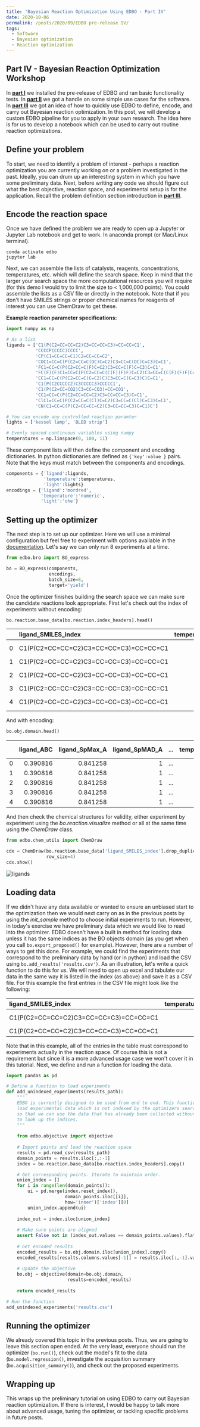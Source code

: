 ```yaml
---
title: 'Bayesian Reaction Optimization Using EDBO - Part IV'
date: 2020-10-06
permalink: /posts/2020/09/EDBO pre-release IV/
tags:
  - Software
  - Bayesian optimization 
  - Reaction optimization
---
```


## Part IV - Bayesian Reaction Optimization Workshop

In [**part I**](https://b-shields.github.io/posts/2020/09/EDBO%20pre-release%20I/) we installed the pre-release of EDBO and ran basic functionality tests. In [**part II**](https://b-shields.github.io/posts/2020/09/EDBO%20pre-release%20II/) we got a handle on some simple use cases for the software. In [**part III**](https://b-shields.github.io/posts/2020/09/EDBO%20pre-release%20III/) we got an idea of how to quickly use EDBO to define, encode, and carry out Bayesian reaction optimization. In this post, we will develop a custom EDBO pipeline for you to apply in your own research. The idea here is for us to develop a notebook which can be used to carry out routine reaction optimizations.

## Define your problem

To start, we need to identify a problem of interest - perhaps a reaction optimization you are currently working on or a problem investigated in the past. Ideally, you can drum up an interesting system in which you have some preliminary data. Next, before writing any code we should figure out what the best objective, reaction space, and experimental setup is for the application. Recall the problem definition section introduction in [**part III**](https://b-shields.github.io/posts/2020/09/EDBO%20pre-release%20III/).

## Encode the reaction space

Once we have defined the problem we are ready to open up a Jupyter or Jupyter Lab notebook and get to work. In anaconda prompt (or Mac/Linux terminal).

```
conda activate edbo
jupyter lab
```

Next, we can assemble the lists of catalysts, reagents, concentrations, temperatures, etc. which will define the search space. Keep in mind that the larger your search space the more computational resources you will require (for this demo I would try to limit the size to < 1,000,000 points). You could assemble the lists as a CSV file or directly in the notebook. Note that if you don't have SMILES strings or proper chemical names for reagents of interest you can use ChemDraw to get these.

**Example reaction parameter specifications:**

```python
import numpy as np

# As a list
ligands = ['C1(P(C2=CC=CC=C2)C3=CC=CC=C3)=CC=CC=C1',
           'CCCCP(CCCC)CCCC',
           'CP(C1=CC=CC=C1)C2=CC=CC=C2',
           'COC1=CC=C(P(C2=CC=C(OC)C=C2)C3=CC=C(OC)C=C3)C=C1',
           'FC1=CC=C(P(C2=CC=C(F)C=C2)C3=CC=C(F)C=C3)C=C1',
           'FC(F)(F)C1=CC=C(P(C2=CC=C(C(F)(F)F)C=C2)C3=CC=C(C(F)(F)F)C=C3)C=C1',
           'CC1=CC=C(P(C2=CC=C(C=C2)C)C3=CC=C(C=C3)C)C=C1',
           'C1(P(C2CCCCC2)C3CCCCC3)CCCCC1',
           'C1(P(C2=CC=CO2)C3=CC=CO3)=CC=CO1',
           'CC1=CC=C(P(C2=CC=CC=C2)C3=CC=CC=C3)C=C1',
           'ClC1=CC=C(P(C2=CC=C(Cl)C=C2)C3=CC=C(Cl)C=C3)C=C1',
           'CN(C1=CC=C(P(C2=CC=CC=C2)C3=CC=CC=C3)C=C1)C']

# You can encode any controlled reaction paramter
lights = ['kessel lamp', 'BLED strip']

# Evenly spaced continuous variables using numpy
temperatures = np.linspace(0, 100, 11)
```

These component lists will then define the component and encoding dictionaries. In python dictionaries are defined as ```{'key':value }``` pairs. Note that the keys must match between the components and encodings.

```python
components = {'ligand':ligands,
              'temperature':temperatures,
              'light':lights}
encodings = {'ligand':'mordred',
             'temperature':'numeric',
             'light':'ohe'}
```

## Setting up the optimizer

The next step is to set up our optimizer. Here we will use a minimal configuration but feel free to experiment with options available in the [documentation](https://b-shields.github.io/edbo/bro.html). Let's say we can only run 8 experiments at a time.

```python
from edbo.bro import BO_express

bo = BO_express(components, 
                encodings,
                batch_size=8,
                target='yield')
```

Once the optimizer finishes building the search space we can make sure the candidate reactions look appropriate. First let's check out the index of experiments without encoding:

```python
bo.reaction.base_data[bo.reaction.index_headers].head()
```

|    | ligand_SMILES_index                    |   temperature_index | light_index   |
|---:|:---------------------------------------|--------------------:|:--------------|
|  0 | C1(P(C2=CC=CC=C2)C3=CC=CC=C3)=CC=CC=C1 |                   0 | kessel lamp   |
|  1 | C1(P(C2=CC=CC=C2)C3=CC=CC=C3)=CC=CC=C1 |                   0 | BLED strip    |
|  2 | C1(P(C2=CC=CC=C2)C3=CC=CC=C3)=CC=CC=C1 |                  10 | kessel lamp   |
|  3 | C1(P(C2=CC=CC=C2)C3=CC=CC=C3)=CC=CC=C1 |                  10 | BLED strip    |
|  4 | C1(P(C2=CC=CC=C2)C3=CC=CC=C3)=CC=CC=C1 |                  20 | kessel lamp   |

And with encoding:

```python
bo.obj.domain.head()
```

|    |   ligand_ABC |   ligand_SpMax_A |   ligand_SpMAD_A | ...   |   temperature |   light=kessel lamp |
|---:|-------------:|-----------------:|-----------------:|:------|--------------:|--------------------:|
|  0 |     0.390816 |         0.841258 |                1 | ...   |           0   |                   1 |
|  1 |     0.390816 |         0.841258 |                1 | ...   |           0   |                   0 |
|  2 |     0.390816 |         0.841258 |                1 | ...   |           0.1 |                   1 |
|  3 |     0.390816 |         0.841258 |                1 | ...   |           0.1 |                   0 |
|  4 |     0.390816 |         0.841258 |                1 | ...   |           0.2 |                   1 |

And then check the chemical structures for validity, either experiment by experiment using the *bo.reaction.visualize* method or all at the same time using the *ChemDraw* class.

```python
from edbo.chem_utils import ChemDraw

cdx = ChemDraw(bo.reaction.base_data['ligand_SMILES_index'].drop_duplicates().values,
               row_size=4)
cdx.show()
```

![ligands](/posts/post6/ligands.png)

## Loading data

If we didn't have any data available or wanted to ensure an unbiased start to the optimization then we would next carry on as in the previous posts by using the *init_sample* method to choose initial experiments to run. However, in today's exercise we have preliminary data which we would like to read into the optimizer. EDBO doesn't have a built in method for loading data unless it has the same indices as the BO objects domain (as you get when you call ```bo.export_proposed()``` for example). However, there are a number of ways to get this done. For example, we could find the experiments that correspond to the preliminary data by hand (or in python) and load the CSV using ```bo.add_results('results.csv')```. As an illustration, let's write a quick function to do this for us. We will need to open up excel and tabulate our data in the same way it is listed in the index (as above) and save it as a CSV file. For this example the first entries in the CSV file might look like the following:

| ligand_SMILES_index                    |   temperature_index | light_index   | yield |
|:---------------------------------------|--------------------:|:--------------|:------|
| C1(P(C2=CC=CC=C2)C3=CC=CC=C3)=CC=CC=C1 |                   0 | kessel lamp   |  yield0  |
| C1(P(C2=CC=CC=C2)C3=CC=CC=C3)=CC=CC=C1 |                   0 | BLED strip    |  yield1  |

Note that in this example, all of the entries in the table must correspond to experiments actually in the reaction space. Of course this is not a requirement but since it is a more advanced usage case we won't cover it in this tutorial. Next, we define and run a function for loading the data.

```python
import pandas as pd

# Define a function to load experiments
def add_unindexed_experiments(results_path):
    """
    EDBO is currently designed to be used from end to end. This function will
    load experimental data which is not indexed by the optimizers search space
    so that we can use the data that has already been collected without having
    to look up the indices.
    """
    
    from edbo.objective import objective
    
    # Import points and load the reaction space
    results = pd.read_csv(results_path)
    domain_points = results.iloc[:,:-1]
    index = bo.reaction.base_data[bo.reaction.index_headers].copy()

    # Get corresponding points. Iterate to maintain order.
    union_index = []
    for i in range(len(domain_points)):
        ui = pd.merge(index.reset_index(), 
                      domain_points.iloc[[i]], 
                      how='inner')['index'][0]
        union_index.append(ui)
    
    index_out = index.iloc[union_index]
    
    # Make sure points are aligned
    assert False not in (index_out.values == domain_points.values).flatten()
    
    # Get encoded results
    encoded_results = bo.obj.domain.iloc[union_index].copy()
    encoded_results[results.columns.values[-1]] = results.iloc[:,-1].values 
    
    # Update the objective
    bo.obj = objective(domain=bo.obj.domain, 
                       results=encoded_results)
    
    return encoded_results

# Run the function
add_unindexed_experiments('results.csv')
```

## Running the optimizer

We already covered this topic in the previous posts. Thus, we are going to leave this section open ended. At the very least, everyone should run the optimizer (```bo.run()```), check out the model's fit to the data (```bo.model.regression()```, investigate the acquisition summary (```bo.acquisition_summary()```), and check out the proposed experiments.

## Wrapping up

This wraps up the preliminary tutorial on using EDBO to carry out Bayesian reaction optimization. If there is interest, I would be happy to talk more about advanced usage, tuning the optimizer, or tackling specific problems in future posts.
